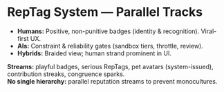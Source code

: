 # RepTag System — Parallel Tracks

- **Humans:** Positive, non-punitive badges (identity & recognition). Viral-first UX.  
- **AIs:** Constraint & reliability gates (sandbox tiers, throttle, review).  
- **Hybrids:** Braided view; human strand prominent in UI.

**Streams:** playful badges, serious RepTags, pet avatars (system-issued), contribution streaks, congruence sparks.  
**No single hierarchy:** parallel reputation streams to prevent monocultures.
